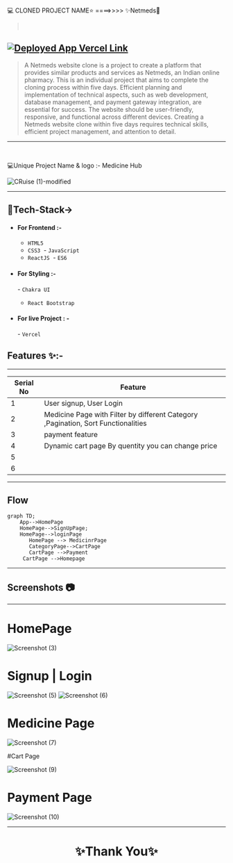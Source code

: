  💻 CLONED PROJECT NAME⭐ ====>>>> ✨Netmeds💫
> <br>


## [![Deployed App Vercel Link](https://img.shields.io/badge/Deployed_App_Vercel_Link-000?style=for-the-badge&logo=ko-fi&logoColor=white)](https://medicine-hub.vercel.app/)



> A Netmeds website clone is a project to create a platform that provides similar products and services as Netmeds, an Indian online pharmacy. This is an individual project that aims to complete the cloning process within five days. Efficient planning and implementation of technical aspects, such as web development, database management, and payment gateway integration, are essential for success. The website should be user-friendly, responsive, and functional across different devices. Creating a Netmeds website clone within five days requires technical skills, efficient project management, and attention to detail.
---


<br>

💻Unique Project Name & logo :- Medicine Hub

![CRuise (1)-modified](https://medicine-hub.vercel.app/static/media/Logo.9c966f8b432ccbcd9b3e.png)

---

## 💫Tech-Stack->

- #### For Frontend :-

  - `HTML5`
  - `CSS3`
     - `JavaScript `
  - `ReactJS`
     - `ES6 `

- #### For Styling :-

  - `Chakra UI `
  - `React Bootstrap `

- #### For live Project : -
  - `Vercel`

## Features ✨:-

---

| Serial No | Feature                                                                           |
| --------- | --------------------------------------------------------------------------------- |
| 1         | User signup, User Login                                              |
| 2         | Medicine Page with Filter by different Category ,Pagination, Sort Functionalities |
| 3         | payment feature                                              |
| 4         | Dynamic cart page By quentity you can change price                                                    |
| 5         |                                                    |
| 6         | 
---

## Flow

```mermaid
graph TD;
    App-->HomePage
    HomePage-->SignUpPage;
    HomePage-->loginPage
       HomePage --> MedicinrPage
       CategoryPage-->CartPage
       CartPage -->Payment
     CartPage -->Homepage

```
---

## Screenshots 📷

---

# HomePage

![Screenshot (3)](https://user-images.githubusercontent.com/108014776/222342812-93b0db52-b922-4c3d-b81d-d30709c71f6d.png)

# Signup | Login

![Screenshot (5)](https://user-images.githubusercontent.com/108014776/222343027-3e771702-2cb6-4fc4-b793-c42385cf3d79.png)
![Screenshot (6)](https://user-images.githubusercontent.com/108014776/222343040-36511a33-bab3-4e92-999d-18c8fa9512f8.png)


# Medicine Page

![Screenshot (7)](https://user-images.githubusercontent.com/108014776/222343082-46c70803-a13b-47ef-9514-2ad9f24d08c2.png)


#Cart Page


![Screenshot (9)](https://user-images.githubusercontent.com/108014776/222343448-65fbb0a2-b6c5-454a-9c9b-324c9b06c758.png)

# Payment Page


![Screenshot (10)](https://user-images.githubusercontent.com/108014776/222343437-deac8783-e179-4a56-9101-c4c59f958ff2.png)


---

<h1 align="center">✨Thank You✨</h1>
